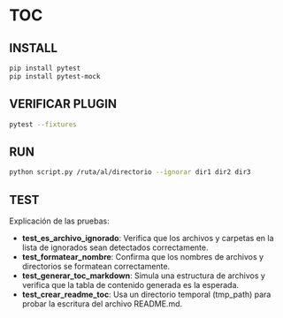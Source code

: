 # TOC

## INSTALL

```bash
pip install pytest
pip install pytest-mock
```

## VERIFICAR PLUGIN

```bash
pytest --fixtures
```

## RUN

```bash
python script.py /ruta/al/directorio --ignorar dir1 dir2 dir3
```

## TEST

Explicación de las pruebas:

* **test_es_archivo_ignorado**: Verifica que los archivos y carpetas en la lista de ignorados sean detectados correctamente.
* **test_formatear_nombre**: Confirma que los nombres de archivos y directorios se formatean correctamente.
* **test_generar_toc_markdown**: Simula una estructura de archivos y verifica que la tabla de contenido generada es la esperada.
* **test_crear_readme_toc**: Usa un directorio temporal (tmp_path) para probar la escritura del archivo README.md.